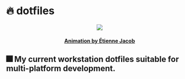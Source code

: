 # :fire: **dotfiles**

<p align="center">
    <img src="https://bleuje.com/gifset/2022/gifs/2022_7_sphereorderdisorder.gif">
</p>

<h4 align="center">
    <p><a href="https://twitter.com/etiennejcb/">Animation by Étienne Jacob</a></p>
</h4>

## :fireworks: My current workstation dotfiles suitable for multi-platform development.
